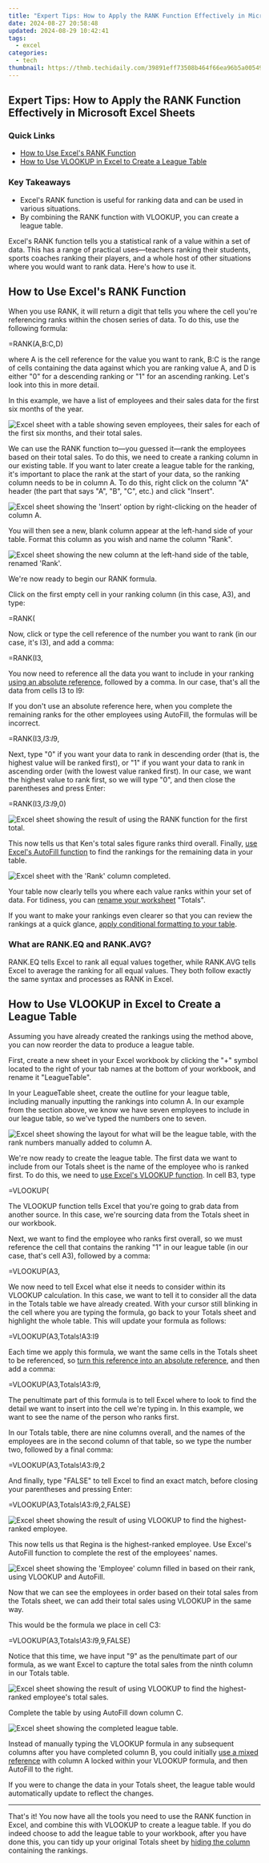 ```yaml
---
title: "Expert Tips: How to Apply the RANK Function Effectively in Microsoft Excel Sheets"
date: 2024-08-27 20:58:48
updated: 2024-08-29 10:42:41
tags:
  - excel
categories:
  - tech
thumbnail: https://thmb.techidaily.com/39891eff73508b464f66ea96b5a005498dc7a497b224e926f9156c826add0320.jpeg
---
```


## Expert Tips: How to Apply the RANK Function Effectively in Microsoft Excel Sheets

### Quick Links

* [How to Use Excel's RANK Function](https://easy-unlock-android.techidaily.com/full-tutorial-to-bypass-your-realme-narzo-60-5g-face-lock-by-drfone-android/)
* [How to Use VLOOKUP in Excel to Create a League Table](https://snapchat-videos.techidaily.com/updated-2024-approved-quick-voice-fixes-for-your-snapchat-snaps-using-dual-methods/)

### Key Takeaways

* Excel's RANK function is useful for ranking data and can be used in various situations.
* By combining the RANK function with VLOOKUP, you can create a league table.

 Excel's RANK function tells you a statistical rank of a value within a set of data. This has a range of practical uses—teachers ranking their students, sports coaches ranking their players, and a whole host of other situations where you would want to rank data. Here's how to use it. 

##  How to Use Excel's RANK Function

 When you use RANK, it will return a digit that tells you where the cell you're referencing ranks within the chosen series of data. To do this, use the following formula:

=RANK(A,B:C,D)

 where A is the cell reference for the value you want to rank, B:C is the range of cells containing the data against which you are ranking value A, and D is either "0" for a descending ranking or "1" for an ascending ranking. Let's look into this in more detail.

 In this example, we have a list of employees and their sales data for the first six months of the year.

![Excel sheet with a table showing seven employees, their sales for each of the first six months, and their total sales.](https://static1.howtogeekimages.com/wordpress/wp-content/uploads/2024/01/table-without-ranking.png) 

 We can use the RANK function to—you guessed it—rank the employees based on their total sales. To do this, we need to create a ranking column in our existing table. If you want to later create a league table for the ranking, it's important to place the rank at the start of your data, so the ranking column needs to be in column A. To do this, right click on the column "A" header (the part that says "A", "B", "C", etc.) and click "Insert".

![Excel sheet showing the 'Insert' option by right-clicking on the header of column A.](https://static1.howtogeekimages.com/wordpress/wp-content/uploads/2024/01/insert-column-a.png) 

 You will then see a new, blank column appear at the left-hand side of your table. Format this column as you wish and name the column "Rank".

![Excel sheet showing the new column at the left-hand side of the table, renamed 'Rank'.](https://static1.howtogeekimages.com/wordpress/wp-content/uploads/2024/01/extra-column-added.png) 

 We're now ready to begin our RANK formula.

 Click on the first empty cell in your ranking column (in this case, A3), and type:

=RANK(

 Now, click or type the cell reference of the number you want to rank (in our case, it's I3), and add a comma:

=RANK(I3,

 You now need to reference all the data you want to include in your ranking [using an absolute reference](https://some-approaches.techidaily.com/in-2024-unveiling-3dr-a-personal-perspective-on-printing-alone/), followed by a comma. In our case, that's all the data from cells I3 to I9:

 If you don't use an absolute reference here, when you complete the remaining ranks for the other employees using AutoFill, the formulas will be incorrect.

=RANK(I3,$I$3:$I$9,

 Next, type "0" if you want your data to rank in descending order (that is, the highest value will be ranked first), or "1" if you want your data to rank in ascending order (with the lowest value ranked first). In our case, we want the highest value to rank first, so we will type "0", and then close the parentheses and press Enter:

=RANK(I3,$I$3:$I$9,0)

![Excel sheet showing the result of using the RANK function for the first total.](https://static1.howtogeekimages.com/wordpress/wp-content/uploads/2024/01/rank-first-result.png) 

 This now tells us that Ken's total sales figure ranks third overall. Finally, [use Excel's AutoFill function](https://visual-screen-recording.techidaily.com/new-in-2024-top-5-best-hdmi-21-gaming-monitors-ps5-compatible/) to find the rankings for the remaining data in your table.

![Excel sheet with the 'Rank' column completed.](https://static1.howtogeekimages.com/wordpress/wp-content/uploads/2024/01/rank-all-results.png) 

 Your table now clearly tells you where each value ranks within your set of data. For tidiness, you can [rename your worksheet](https://sim-unlock.techidaily.com/network-locked-sim-card-inserted-on-your-xiaomi-14-ultra-phone-unlock-it-now-by-drfone-android/) "Totals".

 If you want to make your rankings even clearer so that you can review the rankings at a quick glance, [apply conditional formatting to your table](https://howto.techidaily.com/full-guide-how-to-fix-connection-is-not-private-on-tecno-spark-10-pro-drfone-by-drfone-fix-android-problems-fix-android-problems/).

###  What are RANK.EQ and RANK.AVG?

 RANK.EQ tells Excel to rank all equal values together, while RANK.AVG tells Excel to average the ranking for all equal values. They both follow exactly the same syntax and processes as RANK in Excel.

##  How to Use VLOOKUP in Excel to Create a League Table

 Assuming you have already created the rankings using the method above, you can now reorder the data to produce a league table.

 First, create a new sheet in your Excel workbook by clicking the "+" symbol located to the right of your tab names at the bottom of your workbook, and rename it "LeagueTable".

 In your LeagueTable sheet, create the outline for your league table, including manually inputting the rankings into column A. In our example from the section above, we know we have seven employees to include in our league table, so we've typed the numbers one to seven.

![Excel sheet showing the layout for what will be the league table, with the rank numbers manually added to column A.](https://static1.howtogeekimages.com/wordpress/wp-content/uploads/2024/01/league-blank.png) 

 We're now ready to create the league table. The first data we want to include from our Totals sheet is the name of the employee who is ranked first. To do this, we need to [use Excel's VLOOKUP function](https://extra-tips.techidaily.com/integrate-sound-and-sight-web-studio/). In cell B3, type

=VLOOKUP(

 The VLOOKUP function tells Excel that you're going to grab data from another source. In this case, we're sourcing data from the Totals sheet in our workbook.

 Next, we want to find the employee who ranks first overall, so we must reference the cell that contains the ranking "1" in our league table (in our case, that's cell A3), followed by a comma:

=VLOOKUP(A3,

 We now need to tell Excel what else it needs to consider within its VLOOKUP calculation. In this case, we want to tell it to consider all the data in the Totals table we have already created. With your cursor still blinking in the cell where you are typing the formula, go back to your Totals sheet and highlight the whole table. This will update your formula as follows:

=VLOOKUP(A3,Totals!A3:I9

 Each time we apply this formula, we want the same cells in the Totals sheet to be referenced, so [turn this reference into an absolute reference](https://visual-screen-recording.techidaily.com/in-2024-capturing-clarity-a-look-at-screensnapelite/), and then add a comma:

=VLOOKUP(A3,Totals!$A$3:$I$9,

 The penultimate part of this formula is to tell Excel where to look to find the detail we want to insert into the cell we're typing in. In this example, we want to see the name of the person who ranks first.

 In our Totals table, there are nine columns overall, and the names of the employees are in the second column of that table, so we type the number two, followed by a final comma:

=VLOOKUP(A3,Totals!$A$3:$I$9,2

 And finally, type "FALSE" to tell Excel to find an exact match, before closing your parentheses and pressing Enter:

=VLOOKUP(A3,Totals!$A$3:$I$9,2,FALSE)

![Excel sheet showing the result of using VLOOKUP to find the highest-ranked employee.](https://static1.howtogeekimages.com/wordpress/wp-content/uploads/2024/01/league-first-result.png) 

 This now tells us that Regina is the highest-ranked employee. Use Excel's AutoFill function to complete the rest of the employees' names.

![Excel sheet showing the 'Employee' column filled in based on their rank, using VLOOKUP and AutoFill.](https://static1.howtogeekimages.com/wordpress/wp-content/uploads/2024/01/league-all-results-1.png) 

 Now that we can see the employees in order based on their total sales from the Totals sheet, we can add their total sales using VLOOKUP in the same way.

 This would be the formula we place in cell C3:

=VLOOKUP(A3,Totals!$A$3:$I$9,9,FALSE)

 Notice that this time, we have input "9" as the penultimate part of our formula, as we want Excel to capture the total sales from the ninth column in our Totals table.

![Excel sheet showing the result of using VLOOKUP to find the highest-ranked employee's total sales.](https://static1.howtogeekimages.com/wordpress/wp-content/uploads/2024/01/league-first-result-column-2-2.png) 

 Complete the table by using AutoFill down column C.

![Excel sheet showing the completed league table.](https://static1.howtogeekimages.com/wordpress/wp-content/uploads/2024/01/league-all-results-2.png) 

 Instead of manually typing the VLOOKUP formula in any subsequent columns after you have completed column B, you could initially [use a mixed reference](https://screen-mirror.techidaily.com/how-realme-note-50-mirror-screen-to-pc-drfone-by-drfone-android/) with column A locked within your VLOOKUP formula, and then AutoFill to the right.

 If you were to change the data in your Totals sheet, the league table would automatically update to reflect the changes.

---

 That's it! You now have all the tools you need to use the RANK function in Excel, and combine this with VLOOKUP to create a league table. If you do indeed choose to add the league table to your workbook, after you have done this, you can tidy up your original Totals sheet by [hiding the column](https://fox-hovers.techidaily.com/the-complete-user-manual-to-facetunes-photo-fixes-for-2024/) containing the rankings.

<ins class="adsbygoogle"
     style="display:block"
     data-ad-format="autorelaxed"
     data-ad-client="ca-pub-7571918770474297"
     data-ad-slot="1223367746"></ins>



<ins class="adsbygoogle"
     style="display:block"
     data-ad-client="ca-pub-7571918770474297"
     data-ad-slot="8358498916"
     data-ad-format="auto"
     data-full-width-responsive="true"></ins>
